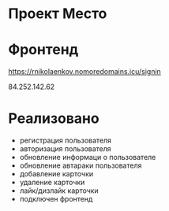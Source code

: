# Проект Место
# Фронтенд
https://rnikolaenkov.nomoredomains.icu/signin

84.252.142.62
# Реализовано
* регистрация пользователя
* авторизация пользователя
* обновление информаци о пользователе
* обновление автараки пользователя
* добавление карточки
* удаление карточки
* лайк/дизлайк карточки
* подключен фронтенд

